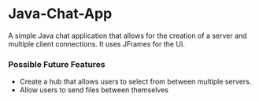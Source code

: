 # Java-Chat-App

A simple Java chat application that allows for the creation of a server and multiple client connections. It uses JFrames for the UI.

### Possible Future Features
- Create a hub that allows users to select from between multiple servers.
- Allow users to send files between themselves
